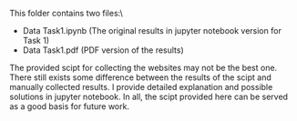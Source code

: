 This folder contains two files:\
 - Data Task1.ipynb (The original results in jupyter notebook version for Task 1)
 - Data Task1.pdf (PDF version of the results) 

The provided scipt for collecting the websites may not be the best one. There still exists some difference between the results of the scipt and manually collected results. I provide detailed explanation and possible solutions in jupyter notebook. In all, the scipt provided here can be served as a good basis for future work. 
